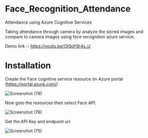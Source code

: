 # Face_Recognition_Attendance
 Attendance using Azure Cognitive Services

Taking attendance through camera by analyze the stored images and compare to camera images using face recognition azure service.

Demo link -: https://youtu.be/OtSpY9r4s_U


# Installation

Create the Face cognitive service resource on Azure portal (https://portal.azure.com/)

![Screenshot (78)](https://user-images.githubusercontent.com/84852855/151851886-cf4c9c08-2295-485a-9af2-07cacd8e635d.png)




Now goto the resources then select Face API.

![Screenshot (76)](https://user-images.githubusercontent.com/84852855/151852029-e4cc88fb-e882-4058-9e1e-bcce6edd32b5.png)



Get the API Key and endpoint url.

![Screenshot (75)](https://user-images.githubusercontent.com/84852855/151852086-9603bbb0-cc03-4d4c-9295-3fc3fa0ec6e4.png)



